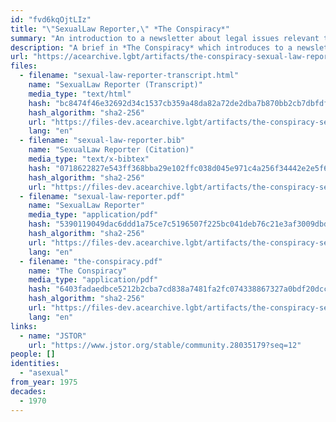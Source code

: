 ```yaml
---
id: "fvd6kqOjtLIz"
title: "\"SexualLaw Reporter,\" *The Conspiracy*"
summary: "An introduction to a newsletter about legal issues relevant to queer people, including asexuals"
description: "A brief in *The Conspiracy* which introduces to a newsletter called *SexualLaw Reporter*, which intends to focus legal issues relevant to queer people, including asexuals"
url: "https://acearchive.lgbt/artifacts/the-conspiracy-sexual-law-reporter"
files:
  - filename: "sexual-law-reporter-transcript.html"
    name: "SexualLaw Reporter (Transcript)"
    media_type: "text/html"
    hash: "bc8474f46e32692d34c1537cb359a48da82a72de2dba7b870bb2cb7dbfdf1942"
    hash_algorithm: "sha2-256"
    url: "https://files-dev.acearchive.lgbt/artifacts/the-conspiracy-sexual-law-reporter/sexual-law-reporter-transcript.html"
    lang: "en"
  - filename: "sexual-law-reporter.bib"
    name: "SexualLaw Reporter (Citation)"
    media_type: "text/x-bibtex"
    hash: "0718622827e543ff368bba29e102ffc038d045e971c4a256f34442e2e5f6a4dd"
    hash_algorithm: "sha2-256"
    url: "https://files-dev.acearchive.lgbt/artifacts/the-conspiracy-sexual-law-reporter/sexual-law-reporter.bib"
  - filename: "sexual-law-reporter.pdf"
    name: "SexualLaw Reporter"
    media_type: "application/pdf"
    hash: "5390119049dac6ddd1a75ce7c5196507f225bc041deb76c21e3af3009dbdd4c9"
    hash_algorithm: "sha2-256"
    url: "https://files-dev.acearchive.lgbt/artifacts/the-conspiracy-sexual-law-reporter/sexual-law-reporter.pdf"
    lang: "en"
  - filename: "the-conspiracy.pdf"
    name: "The Conspiracy"
    media_type: "application/pdf"
    hash: "6403fadaedbce5212b2cba7cd838a7481fa2fc074338867327a0bdf20dcc9ec4"
    hash_algorithm: "sha2-256"
    url: "https://files-dev.acearchive.lgbt/artifacts/the-conspiracy-sexual-law-reporter/the-conspiracy.pdf"
    lang: "en"
links:
  - name: "JSTOR"
    url: "https://www.jstor.org/stable/community.28035179?seq=12"
people: []
identities:
  - "asexual"
from_year: 1975
decades:
  - 1970
---
```

